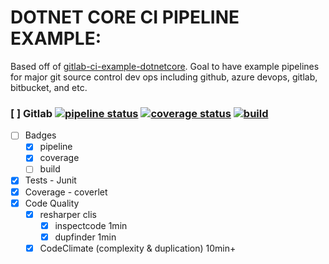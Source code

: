 # DOTNET CORE CI PIPELINE EXAMPLE: 

Based off of [gitlab-ci-example-dotnetcore](https://gitlab.com/tobiaskoch/gitlab-ci-example-dotnetcore). Goal to have example pipelines for major git source control dev ops including github, azure devops, gitlab, bitbucket, and etc.


### [ ] Gitlab  [![pipeline status](https://gitlab.com/lastlink/dotnet-ci-pipelines/badges/master/pipeline.svg)](https://gitlab.com/lastlink/dotnet-ci-pipelines/commits/master)  [![coverage status](https://gitlab.com/lastlink/dotnet-ci-pipelines/badges/master/coverage.svg)](https://gitlab.com/lastlink/dotnet-ci-pipelines/commits/master)   [![build](https://gitlab.com/lastlink/dotnet-ci-pipelines/badges/master/build.svg)](https://gitlab.com/lastlink/dotnet-ci-pipelines/commits/master)
* [ ] Badges
    * [x] pipeline
    * [x] coverage
    * [ ] build
* [x] Tests - Junit
* [x] Coverage - coverlet
* [x] Code Quality
    * [x] resharper clis
        * [x] inspectcode 1min
        * [x] dupfinder 1min
    * [x] CodeClimate (complexity & duplication) 10min+ 